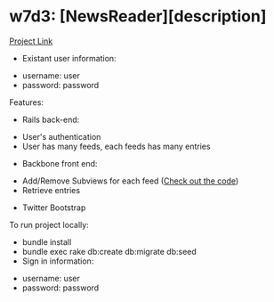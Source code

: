 # w7d3: [NewsReader][description]

[Project Link](http://linh-feedsreader.herokuapp.com)
- Existant user information: 
+ username: user
+ password: password

Features:
* Rails back-end:
- User's authentication
- User has many feeds, each feeds has many entries
* Backbone front end:
- Add/Remove Subviews for each feed ([Check out the code](https://github.com/linhbui/feeds_reader/blob/master/app/assets/javascripts/news_reader.js))
- Retrieve entries
* Twitter Bootstrap

To run project locally:
- bundle install
- bundle exec rake db:create db:migrate db:seed
- Sign in information: 
+ username: user
+ password: password
